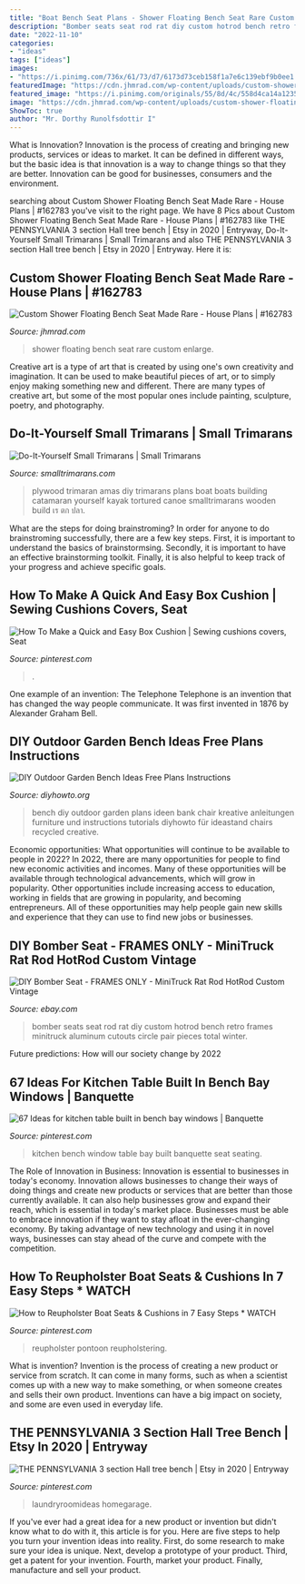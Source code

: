 ```yaml
---
title: "Boat Bench Seat Plans - Shower Floating Bench Seat Rare Custom Enlarge"
description: "Bomber seats seat rod rat diy custom hotrod bench retro frames minitruck aluminum cutouts circle pair pieces total winter"
date: "2022-11-10"
categories:
- "ideas"
tags: ["ideas"]
images:
- "https://i.pinimg.com/736x/61/73/d7/6173d73ceb158f1a7e6c139ebf9b0ee1.jpg"
featuredImage: "https://cdn.jhmrad.com/wp-content/uploads/custom-shower-floating-bench-seat-made-rare_95985-670x400.jpg"
featured_image: "https://i.pinimg.com/originals/55/8d/4c/558d4ca14a1235b61bbbeb0d398c26f1.jpg"
image: "https://cdn.jhmrad.com/wp-content/uploads/custom-shower-floating-bench-seat-made-rare_95985-670x400.jpg"
ShowToc: true
author: "Mr. Dorthy Runolfsdottir I"
---
```



What is Innovation?
Innovation is the process of creating and bringing new products, services or ideas to market. It can be defined in different ways, but the basic idea is that innovation is a way to change things so that they are better. Innovation can be good for businesses, consumers and the environment.

	

		
searching about Custom Shower Floating Bench Seat Made Rare - House Plans | #162783 you've visit to the right page. We have 8 Pics about Custom Shower Floating Bench Seat Made Rare - House Plans | #162783 like THE PENNSYLVANIA 3 section Hall tree bench | Etsy in 2020 | Entryway, Do-It-Yourself Small Trimarans | Small Trimarans and also THE PENNSYLVANIA 3 section Hall tree bench | Etsy in 2020 | Entryway. Here it is:
		
    
## Custom Shower Floating Bench Seat Made Rare - House Plans | #162783

<img loading=lazy src="https://cdn.jhmrad.com/wp-content/uploads/custom-shower-floating-bench-seat-made-rare_95985-670x400.jpg" onerror="this.onerror=null;this.src='https://tse3.mm.bing.net/th?id=OIP.eoZETXt_FAaZ5Kfsw7I7xgHaEa&amp;pid=15.1';" alt="Custom Shower Floating Bench Seat Made Rare - House Plans | #162783">

_Source: jhmrad.com_

>shower floating bench seat rare custom enlarge. 

	

Creative art is a type of art that is created by using one's own creativity and imagination. It can be used to make beautiful pieces of art, or to simply enjoy making something new and different. There are many types of creative art, but some of the most popular ones include painting, sculpture, poetry, and photography.

    
## Do-It-Yourself Small Trimarans | Small Trimarans

<img loading=lazy src="http://smalltrimarans.com/blog/wp-content/uploads/2011/03/diy-trimaran-tortured-plywood-amas.jpg" onerror="this.onerror=null;this.src='https://tse4.mm.bing.net/th?id=OIP.ajRHT0MJI-HjoiGV8GK4VwHaJ4&amp;pid=15.1';" alt="Do-It-Yourself Small Trimarans | Small Trimarans">

_Source: smalltrimarans.com_

>plywood trimaran amas diy trimarans plans boat boats building catamaran yourself kayak tortured canoe smalltrimarans wooden build เร ตก ปลา. 

	

What are the steps for doing brainstroming?
In order for anyone to do brainstroming successfully, there are a few key steps. First, it is important to understand the basics of brainstormsing. Secondly, it is important to have an effective brainstorming toolkit. Finally, it is also helpful to keep track of your progress and achieve specific goals.

    
## How To Make A Quick And Easy Box Cushion | Sewing Cushions Covers, Seat

<img loading=lazy src="https://i.pinimg.com/736x/75/ec/db/75ecdbc9c7bf34f8b5c4d5a5859b6ee0.jpg" onerror="this.onerror=null;this.src='https://tse1.mm.bing.net/th?id=OIP.4e4Aznf14yUqYGkUdhlKMQHaEK&amp;pid=15.1';" alt="How To Make a Quick and Easy Box Cushion | Sewing cushions covers, Seat">

_Source: pinterest.com_

>. 

	

One example of an invention: The Telephone
Telephone is an invention that has changed the way people communicate. It was first invented in 1876 by Alexander Graham Bell.

    
## DIY Outdoor Garden Bench Ideas Free Plans Instructions

<img loading=lazy src="http://www.diyhowto.org/wp-content/uploads/DIYHowto-DIY-Outdoor-Garden-Bench-Ideas-Free-Plans-02.jpg" onerror="this.onerror=null;this.src='https://tse4.mm.bing.net/th?id=OIP.Sl4PJayvrorP-N3_9Yqs-wHaLs&amp;pid=15.1';" alt="DIY Outdoor Garden Bench Ideas Free Plans Instructions">

_Source: diyhowto.org_

>bench diy outdoor garden plans ideen bank chair kreative anleitungen furniture und instructions tutorials diyhowto für ideastand chairs recycled creative. 

	

Economic opportunities: What opportunities will continue to be available to people in 2022?
In 2022, there are many opportunities for people to find new economic activities and incomes. Many of these opportunities will be available through technological advancements, which will grow in popularity. Other opportunities include increasing access to education, working in fields that are growing in popularity, and becoming entrepreneurs. All of these opportunities may help people gain new skills and experience that they can use to find new jobs or businesses.

    
## DIY Bomber Seat - FRAMES ONLY - MiniTruck Rat Rod HotRod Custom Vintage

<img loading=lazy src="http://i.ebayimg.com/images/i/301912256384-0-1/s-l1000.jpg" onerror="this.onerror=null;this.src='https://tse3.mm.bing.net/th?id=OIP.PQ2FKZCehdTn83Au-E9EcgHaHa&amp;pid=15.1';" alt="DIY Bomber Seat - FRAMES ONLY - MiniTruck Rat Rod HotRod Custom Vintage">

_Source: ebay.com_

>bomber seats seat rod rat diy custom hotrod bench retro frames minitruck aluminum cutouts circle pair pieces total winter. 

	

Future predictions: How will our society change by 2022
 

    
## 67 Ideas For Kitchen Table Built In Bench Bay Windows | Banquette

<img loading=lazy src="https://i.pinimg.com/originals/55/8d/4c/558d4ca14a1235b61bbbeb0d398c26f1.jpg" onerror="this.onerror=null;this.src='https://tse2.mm.bing.net/th?id=OIP.nfjuUJ0tcjkIFcTdYTWmYQAAAA&amp;pid=15.1';" alt="67 Ideas for kitchen table built in bench bay windows | Banquette">

_Source: pinterest.com_

>kitchen bench window table bay built banquette seat seating. 

	

The Role of Innovation in Business:
Innovation is essential to businesses in today's economy. Innovation allows businesses to change their ways of doing things and create new products or services that are better than those currently available. It can also help businesses grow and expand their reach, which is essential in today's market place.
Businesses must be able to embrace innovation if they want to stay afloat in the ever-changing economy. By taking advantage of new technology and using it in novel ways, businesses can stay ahead of the curve and compete with the competition.

    
## How To Reupholster Boat Seats &amp; Cushions In 7 Easy Steps * WATCH

<img loading=lazy src="https://i.pinimg.com/736x/61/73/d7/6173d73ceb158f1a7e6c139ebf9b0ee1.jpg" onerror="this.onerror=null;this.src='https://tse1.mm.bing.net/th?id=OIP.7cSkiawSQffMDjUwRhqKfAHaDt&amp;pid=15.1';" alt="How to Reupholster Boat Seats &amp; Cushions in 7 Easy Steps * WATCH">

_Source: pinterest.com_

>reupholster pontoon reupholstering. 

	

What is invention?
Invention is the process of creating a new product or service from scratch. It can come in many forms, such as when a scientist comes up with a new way to make something, or when someone creates and sells their own product. Inventions can have a big impact on society, and some are even used in everyday life.

    
## THE PENNSYLVANIA 3 Section Hall Tree Bench | Etsy In 2020 | Entryway

<img loading=lazy src="https://i.pinimg.com/736x/07/1a/a4/071aa4bf5757132095e2d6cfce75d8ca.jpg" onerror="this.onerror=null;this.src='https://tse2.mm.bing.net/th?id=OIP.dW3oLrV2x5cisQVK2WlLrgHaJQ&amp;pid=15.1';" alt="THE PENNSYLVANIA 3 section Hall tree bench | Etsy in 2020 | Entryway">

_Source: pinterest.com_

>laundryroomideas homegarage. 

	

If you've ever had a great idea for a new product or invention but didn't know what to do with it, this article is for you. Here are five steps to help you turn your invention ideas into reality. First, do some research to make sure your idea is unique. Next, develop a prototype of your product. Third, get a patent for your invention. Fourth, market your product. Finally, manufacture and sell your product.


